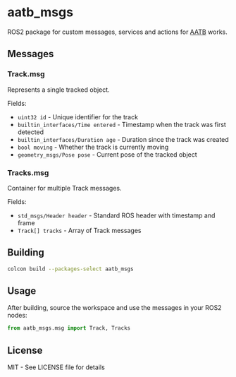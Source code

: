 # aatb_msgs

ROS2 package for custom messages, services and actions for [AATB](https://aatb.ch/) works.

## Messages

### Track.msg
Represents a single tracked object.

Fields:
- `uint32 id` - Unique identifier for the track
- `builtin_interfaces/Time entered` - Timestamp when the track was first detected
- `builtin_interfaces/Duration age` - Duration since the track was created
- `bool moving` - Whether the track is currently moving
- `geometry_msgs/Pose pose` - Current pose of the tracked object

### Tracks.msg
Container for multiple Track messages.

Fields:
- `std_msgs/Header header` - Standard ROS header with timestamp and frame
- `Track[] tracks` - Array of Track messages

## Building

```bash
colcon build --packages-select aatb_msgs
```

## Usage

After building, source the workspace and use the messages in your ROS2 nodes:

```python
from aatb_msgs.msg import Track, Tracks
```

## License

MIT - See LICENSE file for details